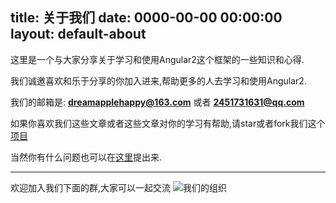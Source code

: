 title: 关于我们
date: 0000-00-00 00:00:00
layout: default-about
---
这里是一个与大家分享关于学习和使用Angular2这个框架的一些知识和心得.

我们诚邀喜欢和乐于分享的你加入进来,帮助更多的人去学习和使用Angular2.

我们的邮箱是: **dreamapplehappy@163.com** 或者 **2451731631@qq.com** 

如果你喜欢我们这些文章或者这些文章对你的学习有帮助,请star或者fork我们这个[项目](https://github.com/hacking-with-angular/hacking-with-angular.github.io)

当然你有什么问题也可以在[这里](https://github.com/hacking-with-angular/hacking-with-angular.github.io/issues)提出来.

---
欢迎加入我们下面的群,大家可以一起交流
![我们的组织][1]

[1]:http://angular.angular-china.org/ca2da274-3d35-456e-8b12-aef4f479ac4d.png
